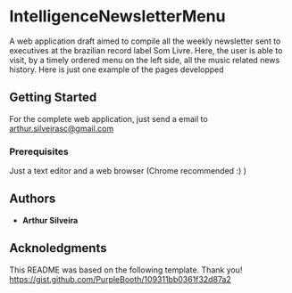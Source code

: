 # IntelligenceNewsletterMenu
A web application draft aimed to compile all the weekly newsletter sent to executives at the brazilian record label Som Livre. Here, the user is able to visit, by a timely ordered menu on the left side, all the music related news history.
Here is just one example of the pages developped
## Getting Started
For the complete web application, just send a email to arthur.silveirasc@gmail.com
### Prerequisites
Just a text editor and a web browser (Chrome recommended :) )
## Authors
* **Arthur Silveira**
## Acknoledgments
This README was based on the following template. Thank you!
https://gist.github.com/PurpleBooth/109311bb0361f32d87a2
